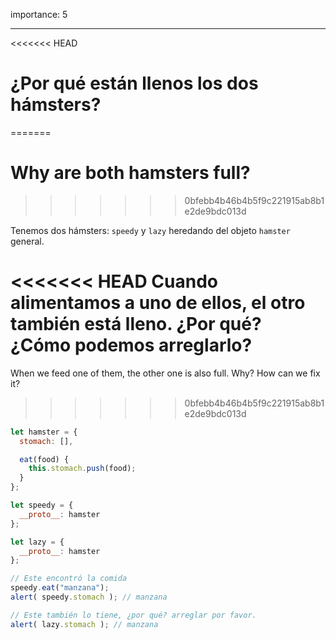 importance: 5

---

<<<<<<< HEAD
# ¿Por qué están llenos los dos hámsters?
=======
# Why are both hamsters full?
>>>>>>> 0bfebb4b46b4b5f9c221915ab8b1e2de9bdc013d

Tenemos dos hámsters: `speedy` y `lazy` heredando del objeto `hamster` general.

<<<<<<< HEAD
Cuando alimentamos a uno de ellos, el otro también está lleno. ¿Por qué? ¿Cómo podemos arreglarlo?
=======
When we feed one of them, the other one is also full. Why? How can we fix it?
>>>>>>> 0bfebb4b46b4b5f9c221915ab8b1e2de9bdc013d

```js run
let hamster = {
  stomach: [],

  eat(food) {
    this.stomach.push(food);
  }
};

let speedy = {
  __proto__: hamster
};

let lazy = {
  __proto__: hamster
};

// Este encontró la comida
speedy.eat("manzana");
alert( speedy.stomach ); // manzana

// Este también lo tiene, ¿por qué? arreglar por favor.
alert( lazy.stomach ); // manzana
```

